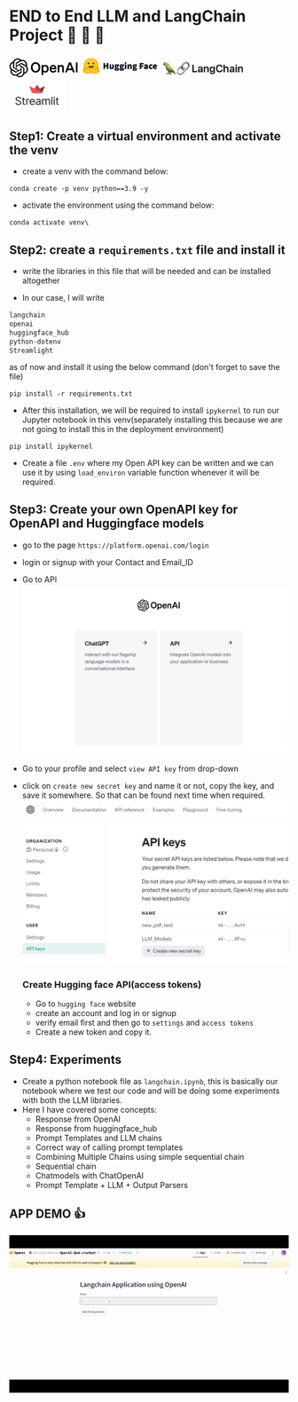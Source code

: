 # END to End LLM and LangChain Project  :tada: :tada: :tada:

  <a href="https://platform.openai.com"><img src='doc_file/openAI.png' width='125'><a href="https://huggingface.co/"><img src="doc_file/Huggingface.png" width="150"><a href="https://www.langchain.com/"><img src='doc_file/langchain.jpg' width='150'><a href="https://streamlit.io/"><img src='doc_file/Streamlit.png' width='100'></a>



## Step1: Create a virtual environment and activate the venv

- create a venv with the command below:

```
conda create -p venv python==3.9 -y
```

- activate the environment using the command below:

```
conda activate venv\
```

## Step2: create a `requirements.txt` file and install it

- write the libraries in this file that will be needed and can be installed altogether

- In our case, I will write
```
langchain
openai
huggingface_hub
python-dotenv
Streamlight
```

   as of now and install it using the below command (don't forget to save the file)

```
pip install -r requirements.txt
```

- After this installation, we will be required to install `ipykernel` to run our Jupyter notebook in this venv(separately installing this because we are not going to install this in the deployment environment)

```
pip install ipykernel
```

- Create a file `.env` where my Open API key can be written and we can use it by using `load_environ` variable function
whenever it will be required.


## Step3: Create your own OpenAPI key for OpenAPI and Huggingface models

- go to the page `https://platform.openai.com/login`
- login or signup with your Contact and Email_ID
- Go to API 
            <img src='doc_file/SelectAPI.png' width='750'>
- Go to your profile and select `view API key` from drop-down
- click on `create new secret key` and name it or not, copy the key, and save it somewhere. So that can be found next time when required.
            <img src='doc_file/create_key.png' width='750'>

    ### Create Hugging face API(access tokens)
    
    - Go to `hugging face` website
    - create an account and log in or signup
    - verify email first and then go to `settings` and `access tokens`
    - Create a new token and copy it.

## Step4: Experiments 
- Create a python notebook file as `langchain.ipynb`, this is basically our notebook where we test our code and will be doing some experiments with both the LLM libraries.
-  Here I have covered some concepts:
     - Response from OpenAI
     - Response from huggingface_hub
     - Prompt Templates and LLM chains
     - Correct way of calling prompt templates
     - Combining Multiple Chains using simple sequential chain
     - Sequential chain
     - Chatmodels with ChatOpenAI
     - Prompt Template + LLM + Output Parsers

## APP DEMO  :+1:
![Alt text](doc_file/app_run.gif)
